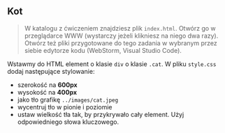 

## Kot

> W katalogu z ćwiczeniem znajdziesz plik `index.html`. Otwórz go w przeglądarce WWW (wystarczy jeżeli klikniesz na niego dwa razy).  
> Otwórz też pliki przygotowane do tego zadania w wybranym przez siebie edytorze kodu (WebStorm, Visual Studio Code). 

Wstawmy do HTML element o klasie `div` o klasie `.cat`. W pliku `style.css` dodaj następujące stylowanie:

* szerokość na **600px**
* wysokość na **400px**
* jako tło grafikę `../images/cat.jpeg`
* wycentruj tło w pionie i poziomie
* ustaw wielkość tła tak, by przykrywało cały element. Użyj odpowiedniego słowa kluczowego.

